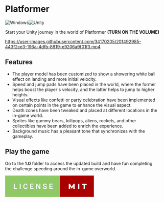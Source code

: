 # Platformer
![Windows](https://img.shields.io/badge/Windows-0078D6?style=for-the-badge&logo=windows&logoColor=white)![Unity](https://img.shields.io/badge/unity-%23000000.svg?style=for-the-badge&logo=unity&logoColor=white)

<p align="center">Start your Unity journey in the world of Platformer <b>(TURN ON THE VOLUME)</b></p>
   


https://user-images.githubusercontent.com/34170205/201492985-443f2ce3-196a-4dfb-8819-e9206a9f01f3.mp4




 
## Features

- The player model has been customized to show a showering white ball effect on landing and more initial velocity.
- Speed and jump pads have been placed in the world, where the former helps boost the player's velocity, and the latter helps to jump to higher heights.
- Visual effects like confetti or party celebration have been implemented on certain points in the game to enhance the visual aspect.
- Death zones have been tweaked and placed at different locations in the in-game world.
- Sprites like gummy bears, lollipops, aliens, rockets, and other collectibles have been added to enrich the experience.
- Background music has a pleasant tone that synchronizes with the gameplay.

## Play the game

Go to the **1.0** folder to access the updated build and have fun completing the challenge speeding around the in-game overworld.

[![GitHub license](https://raw.githubusercontent.com/hiverkiya/LEGO-Microgame/main/license.svg)](https://github.com/hiverkiya/Platformer/blob/main/LICENSE)
